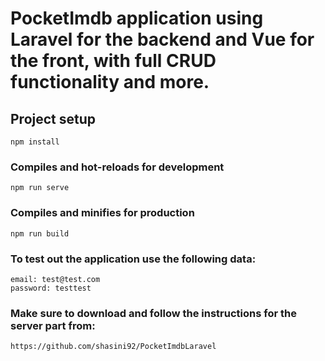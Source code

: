 # PocketImdb application using Laravel for the backend and Vue for the front, with full CRUD functionality and more.

## Project setup
```
npm install
```

### Compiles and hot-reloads for development
```
npm run serve
```

### Compiles and minifies for production
```
npm run build
```

### To test out the application use the following data:
```
email: test@test.com
password: testtest
```

### Make sure to download and follow the instructions for the server part from: 
```
https://github.com/shasini92/PocketImdbLaravel
```
